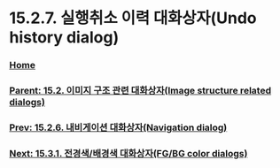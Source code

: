 # 15.2.7. 실행취소 이력 대화상자(Undo history dialog)

### [Home](./00-home.md)
### [Parent: 15.2. 이미지 구조 관련 대화상자(Image structure related dialogs)](./15-02-00-image-structure-related-dialogs.md)
### [Prev: 15.2.6. 내비게이션 대화상자(Navigation dialog)](./15-02-06-00-navigation-dialog.md)
### [Next: 15.3.1. 전경색/배경색 대화상자(FG/BG color dialogs)](./15-03-01-fg-bg-color-dialogs.md)
